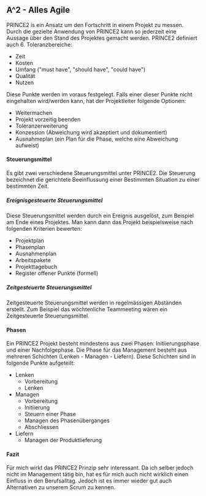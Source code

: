 ## A^2 - Alles Agile
PRINCE2 is ein Ansatz um den Fortschritt in einem Projekt zu messen. Durch die gezielte Anwendung von PRINCE2 kann so jederzeit eine Aussage über den Stand des Projektes gemacht werden. PRINCE2 definiert auch 6. Toleranzbereiche:


  - Zeit
  - Kosten
  - Umfang ("must have", "should have", "could have")
  - Qualität
  - Nutzen

Diese Punkte werden im voraus festgelegt. Falls einer dieser Punkte nicht eingehalten wird/werden kann, hat der Projektleiter folgende Optionen:


  * Weitermachen
  * Projekt vorzeitig beenden
  * Toleranzerweiterung
  * Konzession (Abweichung wird akzeptiert und dokumentiert)
  * Ausnahmeplan (ein Plan für die Phase, welche eine Abweichung aufweist)



#### Steuerungsmittel
Es gibt zwei verschiedene Steuerungsmittel unter PRINCE2. Die Steuerung bezeichnet die gerichtete Beeinflussung einer Bestimmten Situation zu einer bestimmten Zeit.





##### Ereignisgesteuerte Steuerungsmittel
Diese Steuerungsmittel werden durch ein Ereignis ausgelöst, zum Beispiel am Ende eines Projektes. Man kann dann das Projekt beispielsweise nach folgenden Kriterien bewerten:


  * Projektplan
  * Phasenplan
  * Ausnahmenplan
  * Arbeitspakete
  * Projekttagebuch
  * Register offener Punkte (formell)



##### Zeitgesteuerte Steuerungsmittel
Zeitgesteuerte Steuerungsmittel werden in regelmässigen Abständen erstellt. Zum Beispiel das wöchtenliche Teammeeting wären ein Zeitgesteuerte Steuerungsmittel.





#### Phasen
Ein PRINCE2 Projekt besteht mindestens aus zwei Phasen: Initiierungsphase und einer Nachfolgephase. Die Phase für das Management besteht aus mehreren Schichten (Lenken - Managen - Liefern). Diese Schichten sind in folgende Punkte aufgeteilt:


  * Lenken
     * Vorbereitung
     * Lenken
  * Managen
     * Vorbereitung
     * Initiierung
     * Steuern einer Phase
     * Managen des Phasenüberganges
     * Abschliessen
   * Liefern
     * Managen der Produktlieferung


  
#### Fazit
Für mich wirkt das PRINCE2 Prinzip sehr interessant. Da ich selber jedoch nicht im Management tätig bin, hat es für mich auch nicht wirklich einen Einfluss in den Berufsalltag. Jedoch ist es immer wieder gut auch Alternativen zu unserem Scrum zu kennen.